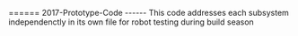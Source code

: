 ======   2 0 1 7 - P r o t o t y p e - C o d e  
------ This code addresses each subsystem independenctly in its own file for robot testing during build season
